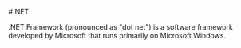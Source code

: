 #.NET

.NET Framework (pronounced as "dot net") is a software framework developed by Microsoft that runs primarily on Microsoft Windows.